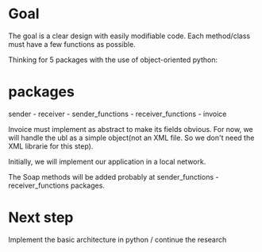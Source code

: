 # Goal

The goal is a clear design with easily modifiable code. Each method/class must have a few functions as possible.

Thinking for 5 packages with the use of object-oriented python:

# packages
sender - receiver - sender_functions - receiver_functions - invoice

Invoice must implement as abstract to make its fields obvious. For now, we will handle the ubl as a simple object(not an XML file. So we don't need the XML librarie for this step). 

Initially, we will implement our application in a local network.

The Soap methods will be added probably at sender_functions - receiver_functions packages.

# Next step
Implement the basic architecture in python / continue the research
